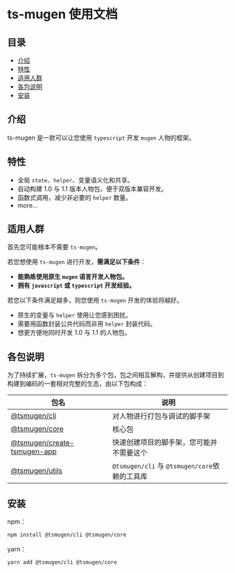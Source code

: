 # ts-mugen 使用文档

## 目录
- [介绍](#介绍)<br>
- [特性](#特性)<br>
- [适用人群](#适用人群)<br>
- [各包说明](#各包说明)<br>
- [安装](#安装)<br>

## 介绍
ts-mugen 是一款可以让您使用 `typescript` 开发 `mugen` 人物的框架。

## 特性
- 全局 `state`、`helper`、变量语义化和共享。
- 自动构建 1.0 与 1.1 版本人物包，便于双版本兼容开发。
- 函数式调用，减少非必要的 `helper` 数量。
- more...

## 适用人群
首先您可能根本不需要 `ts-mugen`。

若您想使用 `ts-mugen` 进行开发，**需满足以下条件**：

- **能熟练使用原生 `mugen` 语言开发人物包。**
- **拥有 `javascript` 或 `typescript` 开发经验。**

若您以下条件满足越多，则您使用 `ts-mugen` 开发的体验将越好。

- 原生的变量与 `helper` 使用让您感到困扰。
- 需要用函数封装公共代码而非用 `helper` 封装代码。
- 想更方便地同时开发 1.0 与 1.1 的人物包。

## 各包说明
为了持续扩展，`ts-mugen` 拆分为多个包，包之间相互解构，并提供从创建项目到构建到编码的一套相对完整的生态，由以下包构成：

|包名|说明|
|---|---|
|<a href="./packages/cli">@tsmugen/cli</a>|对人物进行打包与调试的脚手架|
|<a href="./packages/core">@tsmugen/core</a>|核心包|
|<a href="./packages/create-tsmugen-app">@tsmugen/create-tsmugen-app</a>|快速创建项目的脚手架，您可能并不需要这个|
|<a href="./packages/utils">@tsmugen/utils</a>|`@tsmugen/cli` 与 `@tsmugen/core`依赖的工具库|

## 安装

npm：
```sh
npm install @tsmugen/cli @tsmugen/core
```
yarn：
```sh
yarn add @tsmugen/cli @tsmugen/core
```